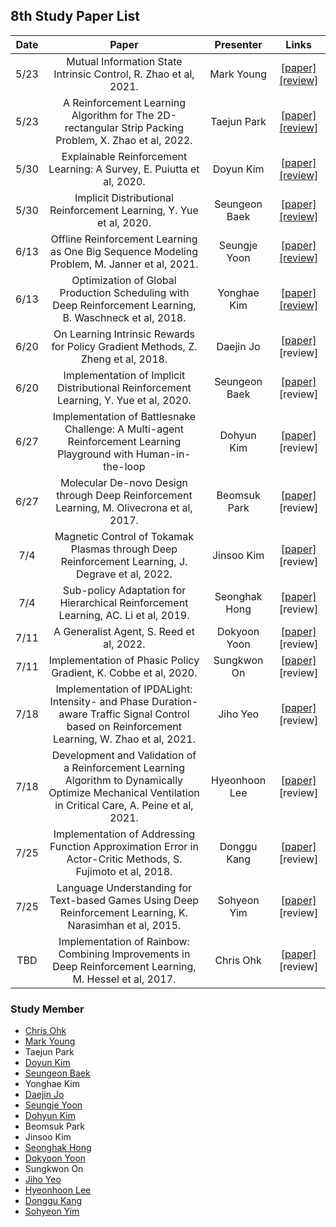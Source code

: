 ## 8th Study Paper List

Date | Paper | Presenter | Links
:---: | :---: | :---: | :---:
5/23 | Mutual Information State Intrinsic Control, R. Zhao et al, 2021. | Mark Young | [[paper]](https://arxiv.org/abs/2103.08107) [[review]](https://hugrypiggykim.com/2022/05/10/music-mutual-information-state-intrinsic-control/)
5/23 | A Reinforcement Learning Algorithm for The 2D-rectangular Strip Packing Problem, X. Zhao et al, 2022. | Taejun Park | [[paper]](https://iopscience.iop.org/article/10.1088/1742-6596/2181/1/012002) [[review]](./220523%20-%20A%20Reinforcement%20Learning%20Algorithm%20for%20The%202D-rectangular%20Strip%20Packing%20Problem%2C%20X.%20Zhao%20et%20al%2C%202022.pdf)
5/30 | Explainable Reinforcement Learning: A Survey, E. Puiutta et al, 2020. | Doyun Kim | [[paper]](https://arxiv.org/abs/2005.06247) [[review]](./220530%20-%20Explainable%20Reinforcement%20Learning%2C%20A%20Survey%2C%20E.%20Puiutta%20et%20al%2C%202020.pdf)
5/30 | Implicit Distributional Reinforcement Learning, Y. Yue et al, 2020. | Seungeon Baek | [[paper]](https://arxiv.org/abs/2007.06159) [[review]](./220530%20-%20Implicit%20Distributional%20Reinforcement%20Learning%2C%20Y.%20Yue%20et%20al%2C%202020.pdf)
6/13 | Offline Reinforcement Learning as One Big Sequence Modeling Problem, M. Janner et al, 2021. | Seungje Yoon | [[paper]](https://arxiv.org/abs/2106.02039) [[review]](./220613%20-%20Offline%20Reinforcement%20Learning%20as%20One%20Big%20Sequence%20Modeling%20Problem%2C%20M.%20Janner%20et%20al%2C%202021.pdf)
6/13 | Optimization of Global Production Scheduling with Deep Reinforcement Learning, B. Waschneck et al, 2018. | Yonghae Kim | [[paper]](https://www.sciencedirect.com/science/article/pii/S221282711830372X) [[review]](./220613%20-%20Optimization%20of%20Global%20Production%20Scheduling%20with%20Deep%20Reinforcement%20Learning%2C%20B.%20Waschneck%20et%20al%2C%202018.pdf)
6/20 | On Learning Intrinsic Rewards for Policy Gradient Methods, Z. Zheng et al, 2018. | Daejin Jo | [[paper]](https://arxiv.org/abs/1804.06459) [review]
6/20 | Implementation of Implicit Distributional Reinforcement Learning, Y. Yue et al, 2020. | Seungeon Baek | [[paper]](https://arxiv.org/abs/2007.06159) [review]
6/27 | Implementation of Battlesnake Challenge: A Multi-agent Reinforcement Learning Playground with Human-in-the-loop | Dohyun Kim | [[paper]](https://arxiv.org/abs/2007.10504) [review]
6/27 | Molecular De-novo Design through Deep Reinforcement Learning, M. Olivecrona et al, 2017. | Beomsuk Park | [[paper]](https://jcheminf.biomedcentral.com/articles/10.1186/s13321-017-0235-x) [review]
7/4 | Magnetic Control of Tokamak Plasmas through Deep Reinforcement Learning, J. Degrave et al, 2022. | Jinsoo Kim | [[paper]](https://www.nature.com/articles/s41586-021-04301-9) [review]
7/4 | Sub-policy Adaptation for Hierarchical Reinforcement Learning, AC. Li et al, 2019. | Seonghak Hong | [[paper]](https://arxiv.org/abs/1906.05862) [review]
7/11 | A Generalist Agent, S. Reed et al, 2022. | Dokyoon Yoon | [[paper]](https://arxiv.org/abs/2205.06175) [review]
7/11 | Implementation of Phasic Policy Gradient, K. Cobbe et al, 2020. | Sungkwon On | [[paper]](https://arxiv.org/abs/2009.04416) [review]
7/18 | Implementation of IPDALight: Intensity- and Phase Duration-aware Traffic Signal Control based on Reinforcement Learning, W. Zhao et al, 2021. | Jiho Yeo | [[paper]](https://www.sciencedirect.com/science/article/abs/pii/S1383762121002587) [review]
7/18 | Development and Validation of a Reinforcement Learning Algorithm to Dynamically Optimize Mechanical Ventilation in Critical Care, A. Peine et al, 2021. | Hyeonhoon Lee | [[paper]](https://www.nature.com/articles/s41746-021-00388-6) [review]
7/25 | Implementation of Addressing Function Approximation Error in Actor-Critic Methods, S. Fujimoto et al, 2018. | Donggu Kang | [[paper]](https://arxiv.org/abs/1802.09477) [review]
7/25 | Language Understanding for Text-based Games Using Deep Reinforcement Learning, K. Narasimhan et al, 2015. | Sohyeon Yim | [[paper]](https://arxiv.org/abs/1506.08941) [review]
TBD | Implementation of Rainbow: Combining Improvements in Deep Reinforcement Learning, M. Hessel et al, 2017. | Chris Ohk | [[paper]](https://arxiv.org/abs/1710.02298) [review]

### Study Member

* [Chris Ohk](http://www.github.com/utilForever)
* [Mark Young](http://www.github.com/tylee33)
* Taejun Park
* [Doyun Kim](http://www.github.com/qelloman)
* [Seungeon Baek](http://www.github.com/SeungeonBaek)
* Yonghae Kim
* [Daejin Jo](http://www.github.com/twidddj)
* [Seungje Yoon](http://www.github.com/sjYoondeltar)
* [Dohyun Kim](http://www.github.com/kimdo331)
* Beomsuk Park
* Jinsoo Kim
* [Seonghak Hong](http://www.github.com/hong-sh)
* [Dokyoon Yoon](http://www.github.com/ERU1206)
* Sungkwon On
* [Jiho Yeo](http://www.github.com/jihoyeo)
* [Hyeonhoon Lee](http://www.github.com/HyeonhoonLee)
* [Donggu Kang](http://www.github.com/HERIUN)
* [Sohyeon Yim](http://www.github.com/sohyunwriter)